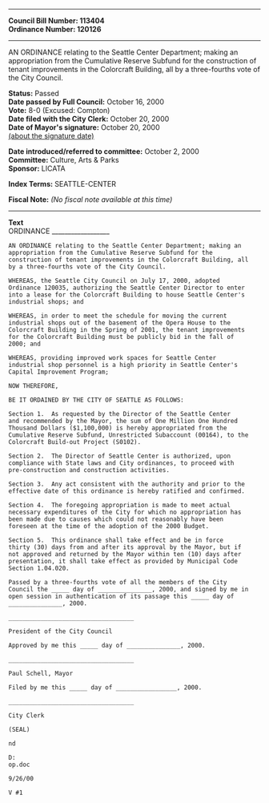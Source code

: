 * * * * *  
  
**Council Bill Number: [](#h0)[](#h2)113404**   
**Ordinance Number: 120126**  
  
* * * * *  
  
AN ORDINANCE relating to the Seattle Center Department; making an appropriation from the Cumulative Reserve Subfund for the construction of tenant improvements in the Colorcraft Building, all by a three-fourths vote of the City Council.  
  
**Status:** Passed   
**Date passed by Full Council:** October 16, 2000   
**Vote:** 8-0 (Excused: Compton)   
**Date filed with the City Clerk:** October 20, 2000   
**Date of Mayor's signature:** October 20, 2000   
[(about the signature date)](/~public/approvaldate.htm)   
  
  
**Date introduced/referred to committee:** October 2, 2000   
**Committee:** Culture, Arts & Parks   
**Sponsor:** LICATA   
  
**Index Terms:** SEATTLE-CENTER  
  
**Fiscal Note:** *(No fiscal note available at this time)*  
  
* * * * *  
  
**Text**  
    ORDINANCE __________________  
  
    AN ORDINANCE relating to the Seattle Center Department; making an  
    appropriation from the Cumulative Reserve Subfund for the  
    construction of tenant improvements in the Colorcraft Building, all  
    by a three-fourths vote of the City Council.  
  
    WHEREAS, the Seattle City Council on July 17, 2000, adopted  
    Ordinance 120035, authorizing the Seattle Center Director to enter  
    into a lease for the Colorcraft Building to house Seattle Center's  
    industrial shops; and  
  
    WHEREAS, in order to meet the schedule for moving the current  
    industrial shops out of the basement of the Opera House to the  
    Colorcraft Building in the Spring of 2001, the tenant improvements  
    for the Colorcraft Building must be publicly bid in the fall of  
    2000; and  
  
    WHEREAS, providing improved work spaces for Seattle Center  
    industrial shop personnel is a high priority in Seattle Center's  
    Capital Improvement Program;  
  
    NOW THEREFORE,  
  
    BE IT ORDAINED BY THE CITY OF SEATTLE AS FOLLOWS:  
  
    Section 1.  As requested by the Director of the Seattle Center  
    and recommended by the Mayor, the sum of One Million One Hundred  
    Thousand Dollars ($1,100,000) is hereby appropriated from the  
    Cumulative Reserve Subfund, Unrestricted Subaccount (00164), to the  
    Colorcraft Build-out Project (S0102).  
  
    Section 2.  The Director of Seattle Center is authorized, upon  
    compliance with State laws and City ordinances, to proceed with  
    pre-construction and construction activities.  
  
    Section 3.  Any act consistent with the authority and prior to the  
    effective date of this ordinance is hereby ratified and confirmed.  
  
    Section 4.  The foregoing appropriation is made to meet actual  
    necessary expenditures of the City for which no appropriation has  
    been made due to causes which could not reasonably have been  
    foreseen at the time of the adoption of the 2000 Budget.  
  
    Section 5.  This ordinance shall take effect and be in force  
    thirty (30) days from and after its approval by the Mayor, but if  
    not approved and returned by the Mayor within ten (10) days after  
    presentation, it shall take effect as provided by Municipal Code  
    Section 1.04.020.  
  
    Passed by a three-fourths vote of all the members of the City  
    Council the _____ day of _______________, 2000, and signed by me in  
    open session in authentication of its passage this _____ day of  
    _______________, 2000.  
  
    ___________________________________  
  
    President of the City Council  
  
    Approved by me this _____ day of _______________, 2000.  
  
    ___________________________________  
  
    Paul Schell, Mayor  
  
    Filed by me this _____ day of _________________, 2000.  
  
    ___________________________________  
  
    City Clerk  
  
    (SEAL)  
  
    nd  
  
    D:  
    op.doc  
  
    9/26/00  
  
    V #1  
